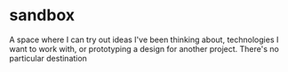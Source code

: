 # sandbox
A space where I can try out ideas I've been thinking about, technologies I want to work with, or prototyping a design for another project. There's no particular destination
